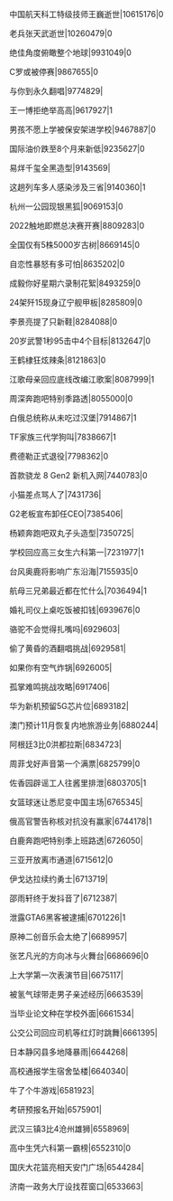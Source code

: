 中国航天科工特级技师王巍逝世|10615176|0

老兵张天武逝世|10260479|0

绝佳角度俯瞰整个地球|9931049|0

C罗或被停赛|9867655|0

与你到永久翻唱|9774829|

王一博拒绝举高高|9617927|1

男孩不愿上学被保安架进学校|9467887|0

国际油价跌至8个月来新低|9235627|0

易烊千玺全黑造型|9143569|

这趟列车多人感染涉及三省|9140360|1

杭州一公园现银黑狐|9069153|0

2022触地即燃总决赛开赛|8809283|0

全国仅有5株5000岁古树|8669145|0

自恋性暴怒有多可怕|8635202|0

成毅你好星期六录制花絮|8493259|0

24架歼15现身辽宁舰甲板|8285809|0

李景亮提了只新鞋|8284088|0

20岁武警1秒95击中4个目标|8132647|0

王鹤棣狂炫辣条|8121863|0

江歌母亲回应底线改编江歌案|8087999|1

周深奔跑吧特别季路透|8055000|0

白俄总统称从未吃过汉堡|7914867|1

TF家族三代学狗叫|7838667|1

费德勒正式退役|7798362|0

首款骁龙 8 Gen2 新机入网|7440783|0

小猫差点骂人了|7431736|

G2老板宣布卸任CEO|7385406|

杨颖奔跑吧双丸子头造型|7350725|

学校回应高三女生六科第一|7231977|1

台风奥鹿将影响广东沿海|7155935|0

航母三兄弟最近都在忙什么|7036494|1

婚礼司仪上桌吃饭被扣钱|6939676|0

骆驼不会觉得扎嘴吗|6929603|

偷了黄昏的酒翻唱挑战|6929581|

如果你有空气炸锅|6926005|

孤掌难鸣挑战攻略|6917406|

华为新机预留5G芯片位|6893182|

澳门预计11月恢复内地旅游业务|6880244|

阿根廷3比0洪都拉斯|6834723|

周菲戈好声音第一个满票|6825799|0

佐香园辟谣工人往酱里排泄|6803705|1

女篮球迷让悉尼变中国主场|6765345|

俄高官警告称核对抗没有赢家|6744178|1

白鹿奔跑吧特别季上班路透|6726050|

三亚开放离市通道|6715612|0

伊戈达拉续约勇士|6713719|

邵雨轩终于发抖音了|6712387|

泄露GTA6黑客被逮捕|6701226|1

原神二创音乐会太绝了|6689957|

张艺凡光的方向冰与火舞台|6686696|0

上大学第一次表演节目|6675117|

被氢气球带走男子亲述经历|6663539|

当毕业论文种在学校外面|6661534|

公交公司回应司机等红灯时跳舞|6661395|

日本静冈县多地降暴雨|6644268|

高校通报学生宿舍坠楼|6640340|

牛了个牛游戏|6581923|

考研预报名开始|6575901|

武汉三镇3比4沧州雄狮|6558969|

高中生凭六科第一霸榜|6552310|0

国庆大花篮亮相天安门广场|6544284|

济南一政务大厅设找茬窗口|6533663|

